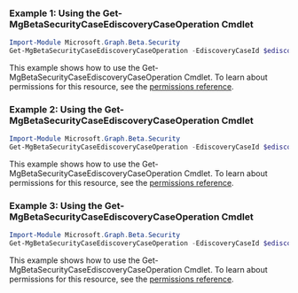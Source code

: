 ### Example 1: Using the Get-MgBetaSecurityCaseEdiscoveryCaseOperation Cmdlet
```powershell
Import-Module Microsoft.Graph.Beta.Security
Get-MgBetaSecurityCaseEdiscoveryCaseOperation -EdiscoveryCaseId $ediscoveryCaseId -CaseOperationId $caseOperationId
```
This example shows how to use the Get-MgBetaSecurityCaseEdiscoveryCaseOperation Cmdlet.
To learn about permissions for this resource, see the [permissions reference](/graph/permissions-reference).
### Example 2: Using the Get-MgBetaSecurityCaseEdiscoveryCaseOperation Cmdlet
```powershell
Import-Module Microsoft.Graph.Beta.Security
Get-MgBetaSecurityCaseEdiscoveryCaseOperation -EdiscoveryCaseId $ediscoveryCaseId
```
This example shows how to use the Get-MgBetaSecurityCaseEdiscoveryCaseOperation Cmdlet.
To learn about permissions for this resource, see the [permissions reference](/graph/permissions-reference).
### Example 3: Using the Get-MgBetaSecurityCaseEdiscoveryCaseOperation Cmdlet
```powershell
Import-Module Microsoft.Graph.Beta.Security
Get-MgBetaSecurityCaseEdiscoveryCaseOperation -EdiscoveryCaseId $ediscoveryCaseId -OutFile $outFileId
```
This example shows how to use the Get-MgBetaSecurityCaseEdiscoveryCaseOperation Cmdlet.
To learn about permissions for this resource, see the [permissions reference](/graph/permissions-reference).
